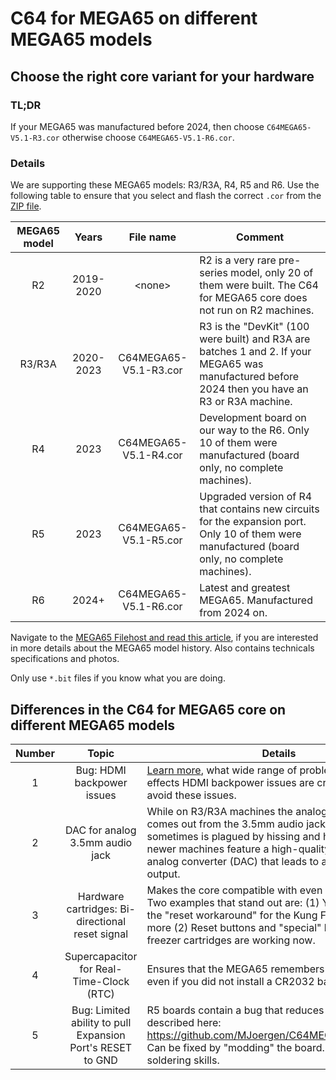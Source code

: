 C64 for MEGA65 on different MEGA65 models
=========================================

Choose the right core variant for your hardware
-----------------------------------------------

### TL;DR

If your MEGA65 was manufactured before 2024, then choose
`C64MEGA65-V5.1-R3.cor` otherwise choose `C64MEGA65-V5.1-R6.cor`.

### Details

We are supporting these MEGA65 models: R3/R3A, R4, R5 and R6. Use
the following table to ensure that you select and flash the correct `.cor`
from the [ZIP file](https://files.mega65.org?id=896a012f-59e4-456c-b91f-7e989b958241).

| MEGA65 model   |   Years   | File name             | Comment
|:--------------:|:---------:|:---------------------:|-------------------------
| R2             | 2019-2020 | &lt;none&gt;          | R2 is a very rare pre-series model, only 20 of them were built. The C64 for MEGA65 core does not run on R2 machines.
| R3/R3A         | 2020-2023 | C64MEGA65-V5.1-R3.cor | R3 is the "DevKit" (100 were built) and R3A are batches 1 and 2. If your MEGA65 was manufactured before 2024 then you have an R3 or R3A machine.
| R4             | 2023      | C64MEGA65-V5.1-R4.cor | Development board on our way to the R6. Only 10 of them were manufactured (board only, no complete machines).
| R5             | 2023      | C64MEGA65-V5.1-R5.cor | Upgraded version of R4 that contains new circuits for the expansion port. Only 10 of them were manufactured (board only, no complete machines).
| R6             | 2024+     | C64MEGA65-V5.1-R6.cor | Latest and greatest MEGA65. Manufactured from 2024 on.

Navigate to the [MEGA65 Filehost and read this article](https://files.mega65.org/html/main.php?ar=2f4f0571-9bb3-4ada-9959-5a7231574666),
if you are interested in more details about the MEGA65 model history.
Also contains technicals specifications and photos.

Only use `*.bit` files if you know what you are doing.

Differences in the C64 for MEGA65 core on different MEGA65 models
-----------------------------------------------------------------

| Number | Topic                                                      | Details                                                                                                                                                                                                                                                                | R3/R3A   |   R4   | R5   | R6   |
|:------:|:----------------------------------------------------------:|------------------------------------------------------------------------------------------------------------------------------------------------------------------------------------------------------------------------------------------------------------------------|:--------:|:------:|:----:|:----:|
| 1      | Bug: HDMI backpower issues                                 | [Learn more](../FAQ.md#2-my-mega65-or-the-c64-core-is-behaving-somehow-weirdly), what wide range of problems and strange effects HDMI backpower issues are creating and how to avoid these issues.                                                                     | yes      | no     | no   | no   |
| 2      | DAC for analog 3.5mm audio jack                            | While on R3/R3A machines the analog audio that comes out from the 3.5mm audio jack is "OK" and sometimes is plagued by hissing and humming, the newer machines feature a high-quality audio digital to analog converter (DAC) that leads to a crystal clear output.    | standard | DAC    | DAC  | DAC  |
| 3      | Hardware cartridges: Bi-directional reset signal           | Makes the core compatible with even more cartridges. Two examples that stand out are: (1) You do not need the "reset workaround" for the Kung Fu Flash (KFF) any more (2) Reset buttons and "special" buttons at most freezer cartridges are working now.              | no       | no     | yes  | yes  |
| 4      | Supercapacitor for Real-Time-Clock (RTC)                   | Ensures that the MEGA65 remembers the date/time even if you did not install a CR2032 battery.                                                                                                                                                                          | no       | yes    | yes  | yes  |
| 5      | Bug: Limited ability to pull Expansion Port's RESET to GND | R5 boards contain a bug that reduces compatibility as described here: https://github.com/MJoergen/C64MEGA65/issues/118. Can be fixed by "modding" the board. Needs some soldering skills.                                                                              | no       | no     | yes  | no   |
